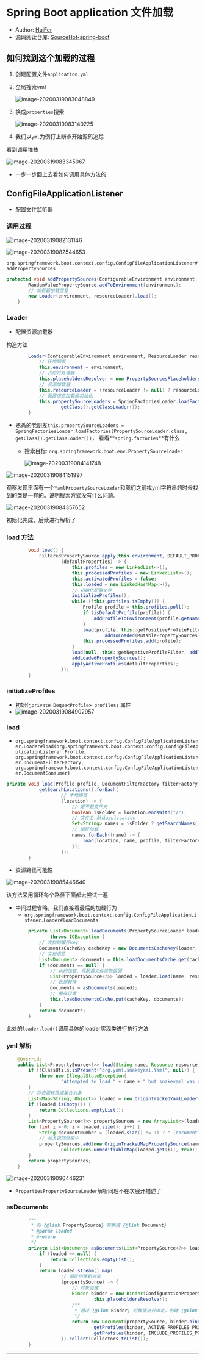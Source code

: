# Spring Boot application 文件加载
- Author: [HuiFer](https://github.com/huifer)
- 源码阅读仓库: [SourceHot-spring-boot](https://github.com/SourceHot/spring-boot-read)





## 如何找到这个加载的过程

1. 创建配置文件`application.yml`

2. 全局搜索yml

   ![image-20200319083048849](/images/SpringBoot/image-20200319083048849.png)

3. 换成`properties`搜索

   ![image-20200319083140225](/images/SpringBoot/image-20200319083140225.png)

4. 我们以`yml`为例打上断点开始源码追踪





看到调用堆栈

![image-20200319083345067](/images/SpringBoot/image-20200319083345067.png)



- 一步一步回上去看如何调用具体方法的

## ConfigFileApplicationListener

- 配置文件监听器



### 调用过程

![image-20200319082131146](/images/SpringBoot/image-20200319082131146.png)

![image-20200319082544653](/images/SpringBoot/image-20200319082544653.png)



`org.springframework.boot.context.config.ConfigFileApplicationListener#addPropertySources`

```java
protected void addPropertySources(ConfigurableEnvironment environment, ResourceLoader resourceLoader) {
		RandomValuePropertySource.addToEnvironment(environment);
		// 加载器加载信息
		new Loader(environment, resourceLoader).load();
	}
```







### Loader 

- 配置资源加载器



构造方法

```java
		Loader(ConfigurableEnvironment environment, ResourceLoader resourceLoader) {
		    // 环境配置
			this.environment = environment;
			// 占位符处理器
			this.placeholdersResolver = new PropertySourcesPlaceholdersResolver(this.environment);
			// 资源加载器
			this.resourceLoader = (resourceLoader != null) ? resourceLoader : new DefaultResourceLoader();
			// 配置信息加载器初始化
			this.propertySourceLoaders = SpringFactoriesLoader.loadFactories(PropertySourceLoader.class,
					getClass().getClassLoader());
		}

```



- 熟悉的老朋友`this.propertySourceLoaders = SpringFactoriesLoader.loadFactories(PropertySourceLoader.class,      getClass().getClassLoader())`， 看看**`spring.factories`**有什么

  - 搜索目标: `org.springframework.boot.env.PropertySourceLoader`

    ![image-20200319084141748](/images/SpringBoot/image-20200319084141748.png)



![image-20200319084151997](/images/SpringBoot/image-20200319084151997.png)

观察发现里面有一个`YamlPropertySourceLoader`和我们之前找yml字符串的时候找到的类是一样的。说明搜索方式没有什么问题。

![image-20200319084357652](/images/SpringBoot/image-20200319084357652.png)

初始化完成，后续进行解析了





### load 方法

```java
		void load() {
			FilteredPropertySource.apply(this.environment, DEFAULT_PROPERTIES, LOAD_FILTERED_PROPERTY,
					(defaultProperties) -> {
						this.profiles = new LinkedList<>();
						this.processedProfiles = new LinkedList<>();
						this.activatedProfiles = false;
						this.loaded = new LinkedHashMap<>();
						// 初始化配置文件
						initializeProfiles();
						while (!this.profiles.isEmpty()) {
							Profile profile = this.profiles.poll();
							if (isDefaultProfile(profile)) {
								addProfileToEnvironment(profile.getName());
							}
							load(profile, this::getPositiveProfileFilter,
									addToLoaded(MutablePropertySources::addLast, false));
							this.processedProfiles.add(profile);
						}
						load(null, this::getNegativeProfileFilter, addToLoaded(MutablePropertySources::addFirst, true));
						addLoadedPropertySources();
						applyActiveProfiles(defaultProperties);
					});
		}

```

### initializeProfiles

- 初始化`private Deque<Profile> profiles;` 属性
- ![image-20200319084902957](/images/SpringBoot/image-20200319084902957.png)





### load

- `org.springframework.boot.context.config.ConfigFileApplicationListener.Loader#load(org.springframework.boot.context.config.ConfigFileApplicationListener.Profile, org.springframework.boot.context.config.ConfigFileApplicationListener.DocumentFilterFactory, org.springframework.boot.context.config.ConfigFileApplicationListener.DocumentConsumer)`



```JAVA
private void load(Profile profile, DocumentFilterFactory filterFactory, DocumentConsumer consumer) {
			getSearchLocations().forEach(
					// 本地路径
					(location) -> {
						// 是不是文件夹
						boolean isFolder = location.endsWith("/");
						// 文件名,默认application
						Set<String> names = isFolder ? getSearchNames() : NO_SEARCH_NAMES;
						// 循环加载
						names.forEach((name) -> {
							load(location, name, profile, filterFactory, consumer);
						});
					});
		}
```

- 资源路径可能性

![image-20200319085446640](/images/SpringBoot/image-20200319085446640.png)



该方法采用循环每个路径下面都去尝试一遍



- 中间过程省略，我们直接看最后的加载行为
  - `org.springframework.boot.context.config.ConfigFileApplicationListener.Loader#loadDocuments`

```java
		private List<Document> loadDocuments(PropertySourceLoader loader, String name, Resource resource)
				throws IOException {
		    // 文档的缓存key
			DocumentsCacheKey cacheKey = new DocumentsCacheKey(loader, resource);
			// 文档信息
			List<Document> documents = this.loadDocumentsCache.get(cacheKey);
			if (documents == null) {
				// 执行加载，将配置文件读取返回
				List<PropertySource<?>> loaded = loader.load(name, resource);
				// 数据转换
				documents = asDocuments(loaded);
				// 缓存设置
				this.loadDocumentsCache.put(cacheKey, documents);
			}
			return documents;
		}

```



此处的`loader.load()`调用具体的loader实现类进行执行方法





### yml 解析

```java
	@Override
	public List<PropertySource<?>> load(String name, Resource resource) throws IOException {
		if (!ClassUtils.isPresent("org.yaml.snakeyaml.Yaml", null)) {
			throw new IllegalStateException(
					"Attempted to load " + name + " but snakeyaml was not found on the classpath");
		}
		// 将资源转换成集合对象
		List<Map<String, Object>> loaded = new OriginTrackedYamlLoader(resource).load();
		if (loaded.isEmpty()) {
			return Collections.emptyList();
		}
		List<PropertySource<?>> propertySources = new ArrayList<>(loaded.size());
		for (int i = 0; i < loaded.size(); i++) {
			String documentNumber = (loaded.size() != 1) ? " (document #" + i + ")" : "";
			// 放入返回结果中
			propertySources.add(new OriginTrackedMapPropertySource(name + documentNumber,
					Collections.unmodifiableMap(loaded.get(i)), true));
		}
		return propertySources;
	}

```



![image-20200319090446231](/images/SpringBoot/image-20200319090446231.png)





- `PropertiesPropertySourceLoader`解析同理不在次展开描述了



### asDocuments

```JAVA
		/**
		 * 将 {@link PropertySource} 转换成 {@link Document}
		 * @param loaded
		 * @return
		 */
		private List<Document> asDocuments(List<PropertySource<?>> loaded) {
			if (loaded == null) {
				return Collections.emptyList();
			}
			return loaded.stream().map(
					// 循环创建新对象
					(propertySource) -> {
						// 对象创建
						Binder binder = new Binder(ConfigurationPropertySources.from(propertySource),
								this.placeholdersResolver);
						/**
						 * 通过 {@link Binder} 将数据进行绑定，创建 {@link Document}进行返回
						 */
						return new Document(propertySource, binder.bind("spring.profiles", STRING_ARRAY).orElse(null),
								getProfiles(binder, ACTIVE_PROFILES_PROPERTY),
								getProfiles(binder, INCLUDE_PROFILES_PROPERTY));
					}).collect(Collectors.toList());
		}

```

-----

